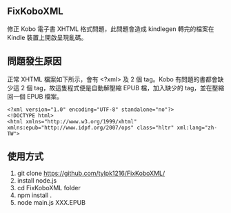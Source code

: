 ## FixKoboXML
修正 Kobo 電子書 XHTML 格式問題，此問題會造成 kindlegen 轉完的檔案在 Kindle 裝置上開啟呈現亂碼。

## 問題發生原因
正常 XHTML 檔案如下所示，會有 <?xml> 及 <!DOCTYPE html> 2 個 tag。Kobo 有問題的書都會缺少這 2 個 tag，故這隻程式便是自動解壓縮 EPUB 檔，加入缺少的 tag，並在壓縮回一個 EPUB 檔案。
```
<?xml version="1.0" encoding="UTF-8" standalone="no"?>
<!DOCTYPE html>
<html xmlns="http://www.w3.org/1999/xhtml" xmlns:epub="http://www.idpf.org/2007/ops" class="hltr" xml:lang="zh-TW">
```

## 使用方式
1. git clone https://github.com/tylpk1216/FixKoboXML/
2. install node.js
3. cd FixKoboXML folder
4. npm install .
5. node main.js XXX.EPUB
